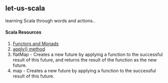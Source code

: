 ## let-us-scala
learning Scala through words and actions..

#### Scala Resources

1. [Functors and Monads](docs/FunctorsAndMonads.md)
2. [apply() method](docs/apply().md)
3. flatMap - Creates a new future by applying a function to the successful result of this future, and returns the result of the function as the new future.  
4. map - Creates a new future by applying a function to the successful result of this future.



